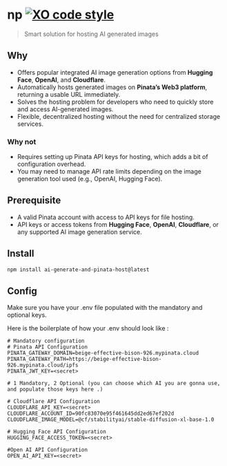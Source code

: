 # np [![XO code style](https://img.shields.io/badge/code_style-XO-5ed9c7.svg)](https://github.com/xojs/xo)

> Smart solution for hosting AI generated images

## Why

- Offers popular integrated AI image generation options from **Hugging Face**, **OpenAI**, and **Cloudflare**.
- Automatically hosts generated images on **Pinata’s Web3 platform**, returning a usable URL immediately.
- Solves the hosting problem for developers who need to quickly store and access AI-generated images.
- Flexible, decentralized hosting without the need for centralized storage services.
  

### Why not

- Requires setting up Pinata API keys for hosting, which adds a bit of configuration overhead.
- You may need to manage API rate limits depending on the image generation tool used (e.g., OpenAI, Hugging Face).


## Prerequisite

- A valid Pinata account with access to API keys for file hosting.
- API keys or access tokens from **Hugging Face**, **OpenAI**, **Cloudflare**, or any supported AI image generation service.

## Install

```sh
npm install ai-generate-and-pinata-host@latest
```


## Config
Make sure you have your .env file populated with the mandatory and optional keys.

Here is the boilerplate of how your .env should look like :

```
# Mandatory configuration
# Pinata API Configuration
PINATA_GATEWAY_DOMAIN=beige-effective-bison-926.mypinata.cloud
PINATA_GATEWAY_PATH=https://beige-effective-bison-926.mypinata.cloud/ipfs
PINATA_JWT_KEY=<secret>

# 1 Mandatory, 2 Optional (you can choose which AI you are gonna use, and populate those keys here .)

# Cloudflare API Configuration
CLOUDFLARE_API_KEY=<secret>
CLOUDFLARE_ACCOUNT_ID=90fc83070e95f461645dd2ed67ef202d
CLOUDFLARE_IMAGE_MODEL=@cf/stabilityai/stable-diffusion-xl-base-1.0

# Hugging Face API Configuration
HUGGING_FACE_ACCESS_TOKEN=<secret>

#Open AI API Configuration
OPEN_AI_API_KEY=<secret>
```
